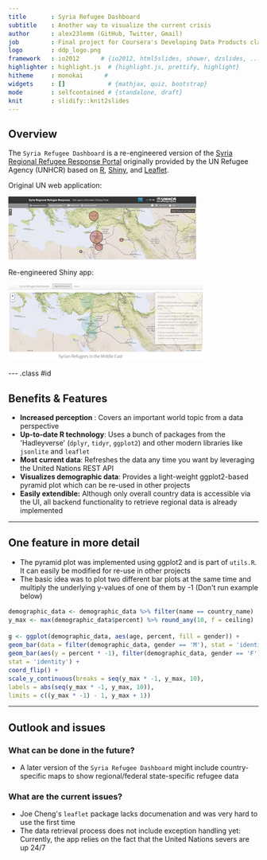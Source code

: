 ```yaml
---
title       : Syria Refugee Dashboard
subtitle    : Another way to visualize the current crisis
author      : alex23lemm (GitHub, Twitter, Gmail)
job         : Final project for Coursera's Developing Data Products class
logo        : ddp_logo.png
framework   : io2012      # {io2012, html5slides, shower, dzslides, ...}
highlighter : highlight.js  # {highlight.js, prettify, highlight}
hitheme     : monokai      # 
widgets     : []            # {mathjax, quiz, bootstrap}
mode        : selfcontained # {standalone, draft}
knit        : slidify::knit2slides
---
```


## Overview

The `Syria Refugee Dashboard` is a re-engineered version of the [Syria Regional Refugee Response Portal](http://data.unhcr.org/syrianrefugees/regional.php) originally provided by the UN Refugee Agency (UNHCR) based on [R](http://www.r-project.org/), [Shiny](http://http://shiny.rstudio.com/), and [Leaflet](http://leafletjs.com/).


Original UN web application:

![Alt text](./images/united_nations_app.png)


Re-engineered Shiny app:

![Alt text](./images/shiny_app.png)

--- .class #id 

## Benefits & Features

* __Increased perception__ : Covers an important world topic from a data perspective
* __Up-to-date R technology__: Uses a bunch of packages from the 'Hadleyverse' (`dplyr`, `tidyr`, `ggplot2`) and other modern libraries like `jsonlite` and `leaflet`
* __Most current data__: Refreshes the data any time you want by leveraging the United Nations REST API
* __Visualizes demographic data__: Provides a light-weight ggplot2-based pyramid plot which can be re-used in other projects
* __Easily extendible:__ Although only overall country data is accessible via the UI, all backend functionality to retrieve regional data is already implemented

---

## One feature in more detail

* The pyramid plot was implemented using ggplot2 and is part of `utils.R`. It can easily be modified for re-use in other projects
* The basic idea was to plot two different bar plots at the same time and multiply the underlying y-values of one of them by -1 (Don't run example below)



```r
demographic_data <- demographic_data %>% filter(name == country_name)  
y_max <- max(demographic_data$percent) %>% round_any(10, f = ceiling)

g <- ggplot(demographic_data, aes(age, percent, fill = gender)) +
geom_bar(data = filter(demographic_data, gender == 'M'), stat = 'identity')) +
geom_bar(aes(y = percent * -1), filter(demographic_data, gender == 'F'),
stat = 'identity') +
coord_flip() +
scale_y_continuous(breaks = seq(y_max * -1, y_max, 10),
labels = abs(seq(y_max * -1, y_max, 10)),
limits = c((y_max * -1) - 1, y_max + 1))
```

---

## Outlook and issues

### What can be done in the future?

* A later version of the `Syria Refugee Dashboard` might include country-specific maps to show regional/federal state-specific refugee data

### What are the current issues?

* Joe Cheng's `leaflet` package lacks documenation and was very hard to use the first time
* The data retrieval process does not include exception handling yet: Currently, the app relies on the fact that the United Nations severs are up 24/7  


